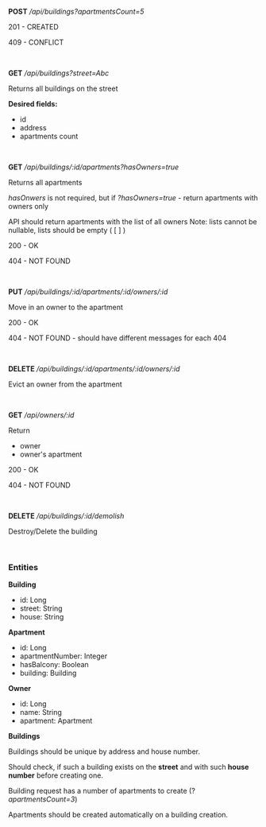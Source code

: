 
**POST** */api/buildings?apartmentsCount=5* 

201 - CREATED 

409 - CONFLICT

<br>

**GET** */api/buildings?street=Abc* 

Returns all buildings on the street

**Desired fields:**

- id
- address
- apartments count

<br>

**GET** */api/buildings/:id/apartments?hasOwners=true*  

Returns all apartments 

*hasOnwers* is not required, but if *?hasOwners=true* - return apartments with owners only

API should return apartments with the list of all owners
Note: lists cannot be nullable, lists should be empty (  [ ]  )

200 - OK

404 - NOT FOUND 

<br>

**PUT** */api/buildings/:id/apartments/:id/owners/:id* 

Move in an owner to the apartment 

200 - OK 

404 - NOT FOUND - should have different messages for each 404

<br>

**DELETE** */api/buildings/:id/apartments/:id/owners/:id* 

Evict an owner from the apartment

<br>

**GET** */api/owners/:id* 

Return

- owner
- owner's apartment

200 - OK

404 - NOT FOUND

<br>

**DELETE** */api/buildings/:id/demolish* 

Destroy/Delete the building 

<br>

### **Entities**

**Building** 

- id: Long
- street: String
- house: String

**Apartment** 

- id: Long
- apartmentNumber: Integer
- hasBalcony: Boolean
- building: Building

**Owner** 

- id: Long
- name: String
- apartment: Apartment

**Buildings** 

Buildings should be unique by address and house number. 

Should check, if such a building exists on the **street** and with such **house number** before creating one. 

Building request has a number of apartments to create (?*apartmentsCount=3*)

Apartments should be created automatically on a building creation.
